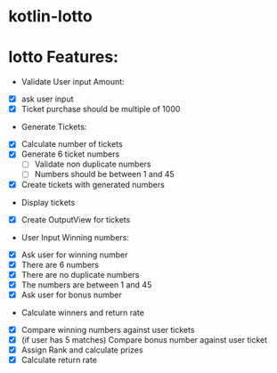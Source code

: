 # kotlin-lotto

# lotto Features:

- Validate User input Amount:
- [x] ask user input
- [x] Ticket purchase should be multiple of 1000

- Generate Tickets:
- [x] Calculate number of tickets
- [x] Generate 6 ticket numbers
  - [ ] Validate non duplicate numbers
  - [ ] Numbers should be between 1 and 45
- [x] Create tickets with generated numbers

- Display tickets
- [x] Create OutputView for tickets

- User Input Winning numbers:
- [x] Ask user for winning number
- [x] There are 6 numbers 
- [x] There are no duplicate numbers
- [x] The numbers are between 1 and 45
- [x] Ask user for bonus number

- Calculate winners and return rate
- [x] Compare winning numbers against user tickets
- [x] (if user has 5 matches) Compare bonus number against user ticket
- [x] Assign Rank and calculate prizes
- [x] Calculate return rate

